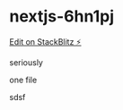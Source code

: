 # nextjs-6hn1pj




[Edit on StackBlitz ⚡️](https://local.stackblitz.com:3000/edit/nextjs-6hn1pj)



seriously

one file



sdsf